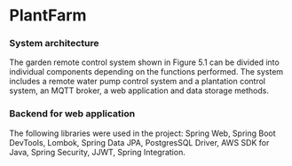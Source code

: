 # PlantFarm
### System architecture
The garden remote control system shown in Figure 5.1 can be divided into individual components depending on the functions performed. The system includes a remote water pump control system and a plantation control system, an MQTT broker, a web application and data storage methods.






### Backend for web application
The following libraries were used in the project: Spring Web, Spring Boot DevTools, Lombok, Spring Data JPA, PostgresSQL Driver, AWS SDK for Java, Spring Security, JJWT, Spring Integration.
